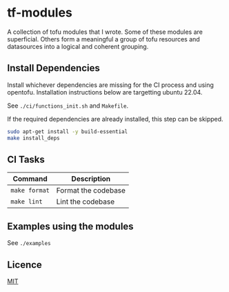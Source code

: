 # tf-modules

A collection of tofu modules that I wrote. Some of
these modules are superficial. Others form a meaningful
a group of tofu resources and datasources into
a logical and coherent grouping.

## Install Dependencies

Install whichever dependencies are missing for the CI process and using opentofu.
Installation instructions below are targetting ubuntu 22.04.

See `./ci/functions_init.sh` and `Makefile`.

If the required dependencies are already installed, this step
can be skipped.

```bash
sudo apt-get install -y build-essential
make install_deps
```

## CI Tasks

| Command       | Description         |
| ------------- | ------------------- |
| `make format` | Format the codebase |
| `make lint`   | Lint the codebase   |

## Examples using the modules

See `./examples`

## Licence

[MIT](https://choosealicense.com/licenses/mit/)
